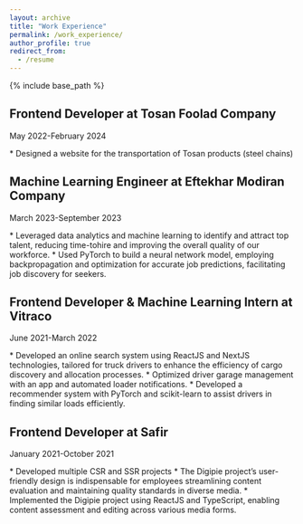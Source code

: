 ```yaml
---
layout: archive
title: "Work Experience"
permalink: /work_experience/
author_profile: true
redirect_from:
  - /resume
---
```


{% include base_path %}

<h2>Frontend Developer at Tosan Foolad Company</h2>
<p >May 2022-February 2024</p>
* Designed a website for the transportation of Tosan products (steel chains)

<h2>Machine Learning Engineer at Eftekhar Modiran Company</h2>
<p >March 2023-September 2023</p>
* Leveraged data analytics and machine learning to identify and attract top talent, reducing time-tohire
and improving the overall quality of our workforce.
* Used PyTorch to build a neural network model, employing backpropagation and optimization for
accurate job predictions, facilitating job discovery for seekers.

<h2>Frontend Developer & Machine Learning Intern at Vitraco</h2>
<p >June 2021-March 2022</p>
* Developed an online search system using ReactJS and NextJS technologies, tailored for truck drivers
to enhance the efficiency of cargo discovery and allocation processes.
* Optimized driver garage management with an app and automated loader notifications.
* Developed a recommender system with PyTorch and scikit-learn to assist drivers in finding similar
loads efficiently.

<h2>Frontend Developer at Safir</h2>
<p >January 2021-October 2021</p>
* Developed multiple CSR and SSR projects
* The Digipie project’s user-friendly design is indispensable for employees streamlining content evaluation
and maintaining quality standards in diverse media.
* Implemented the Digipie project using ReactJS and TypeScript, enabling content assessment and
editing across various media forms.